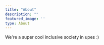 ```yaml
---
title: "About"
description: ""
featured_image: ''
type: About
---
```

We're a super cool inclusive society in upes :)
